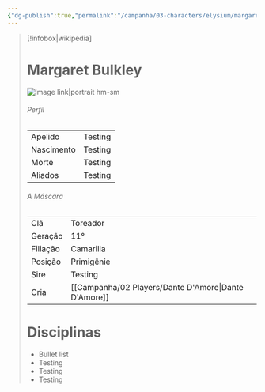 ```yaml
---
{"dg-publish":true,"permalink":"/campanha/03-characters/elysium/margaret-bulkley/","dgPassFrontmatter":true}
---
```



> [!infobox|wikipedia]
> # Margaret Bulkley
> ![Image link|portrait hm-sm](https://media.tenor.com/nHWCaMsipzsAAAAC/kate-beckinsale.gif)
> ###### Perfil
> |||
> | ---- | ---- |
> | Apelido | Testing |
> | Nascimento | Testing |
> | Morte | Testing |
> | Aliados | Testing |
> ###### A Máscara
> || |
> | ---- | ---- |
> | Clã | Toreador |
> | Geração | 11° |
> | Filiação | Camarilla |
>| Posição | Primigênie |
> | Sire | Testing |
> | Cria | [[Campanha/02 Players/Dante D'Amore\|Dante D'Amore]] |
> # Disciplinas
>  - Bullet list
> 	- Testing
> 	- Testing
> - Testing




